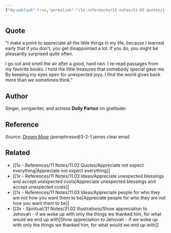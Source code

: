 ```yaml
---
{"dg-publish":true,"permalink":"/1x-references/11-notes/11-02-quotes/i-make-a-point-to-appreciate-all-the-little-things-in-my-life-because-i-learned-early-that-if-you-don-t-you-get-disappointed-a-lot-if-you-do-you-might-be-pleasantly-surprised-quite-often-dolly-parton/","title":"I make a point to appreciate all the little things in my life, because I learned early that if you don't, you get disappointed a lot. If you do, you might be pleasantly surprised quite often - Dolly Parton","created":"2025-01-27T13:04:55.505+03:00","updated":"2025-01-27T17:51:16.338+03:00"}
---
```



## Quote
"I make a point to appreciate all the little things in my life, because I learned early that if you don't, you get disappointed a lot. If you do, you might be pleasantly surprised quite often.

I go out and smell the air after a good, hard rain. I re-read passages from my favorite books. I hold the little treasures that somebody special gave me. By keeping my eyes open for unexpected joys, I find the world gives back more than we sometimes think."

## Author
Singer, songwriter, and actress **Dolly Parton** on gratitude:

## Reference
_Source:_ [_Dream More_](https://click.convertkit-mail4.com/zlum8nqee0inhk437x5uzmuwv95g00s6/vqh3hrhp678xxlfg/aHR0cHM6Ly9hbXpuLnRvLzRmWXFGWTk=) _(paraphrased)_[​](https://click.convertkit-mail4.com/zlum8nqee0inhk437x5uzmuwv95g00s6/e0hph7h0zg5pp3s8/aHR0cHM6Ly9hbXpuLnRvLzNVb3BNelg=)_​_
3-2-1 james clear email

## Related
- [[1x - References/11 Notes/11.02 Quotes/Appreciate not expect everything\|Appreciate not expect everything]]
- [[1x - References/11 Notes/11.03 Ideas/Appreciate unexpected blessings and accept unexpected costs\|Appreciate unexpected blessings and accept unexpected costs]]
- [[1x - References/11 Notes/11.03 Ideas/Appreciate people for who they are not how you want them to be\|Appreciate people for who they are not how you want them to be]]
- [[3x - Spiritual/31 Notes/31.02 Illustrations/Show appreciation to Jehovah - if we woke up with only the things we thanked him, for what would we end up with\|Show appreciation to Jehovah - if we woke up with only the things we thanked him, for what would we end up with]]